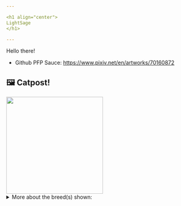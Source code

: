 ```yaml
---

<h1 align="center">
LightSage
</h1>

---
```


Hello there!


- Github PFP Sauce: https://www.pixiv.net/en/artworks/70160872


## 🖼️ Catpost!

<sub>
    <img src="https://cdn2.thecatapi.com/images/h0A4PuWV0.jpg" height="256">
</sub>


<details>
<summary>More about the breed(s) shown:</summary>

Breed: Savannah

Description: Savannah is the feline version of a dog. Actively seeking social interaction, they are given to pouting if left out. Remaining kitten-like through life. Profoundly loyal to immediate family members whilst questioning the presence of strangers. Making excellent companions that are loyal, intelligent and eager to be involved.

Links:
<ul>
  <li>CFA None available</li>
  <li>Wikipedia https://en.wikipedia.org/wiki/Savannah_cat</li>
</ul> 

</details>

